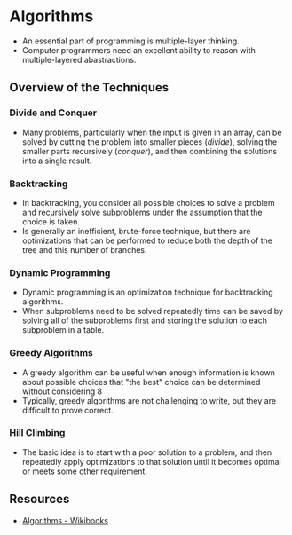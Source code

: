 # Algorithms

- An essential part of programming is multiple-layer thinking.
- Computer programmers need an excellent ability to reason with multiple-layered abastractions.

## Overview of the Techniques

### Divide and Conquer

- Many problems, particularly when the input is given in an array, can be solved by cutting the problem into smaller pieces (_divide_), solving the smaller parts recursively (_conquer_), and then combining the solutions into a single result.

### Backtracking

- In backtracking, you consider all possible choices to solve a problem and recursively solve subproblems under the assumption that the choice is taken.
- Is generally an inefficient, brute-force technique, but there are optimizations that can be performed to reduce both the depth of the tree and this number of branches.

### Dynamic Programming

- Dynamic programming is an optimization technique for backtracking algorithms.
- When subproblems need to be solved repeatedly time can be saved by solving all of the subproblems first and storing the solution to each subproblem in a table.

### Greedy Algorithms

- A greedy algorithm can be useful when enough information is known about possible choices that "the best" choice can be determined without considering 8
- Typically, greedy algorithms are not challenging to write, but they are difficult to prove correct.

### Hill Climbing

- The basic idea is to start with a poor solution to a problem, and then repeatedly apply optimizations to that solution until it becomes optimal or meets some other requirement.

## Resources

- [Algorithms - Wikibooks](https://en.wikibooks.org/wiki/Algorithms)
